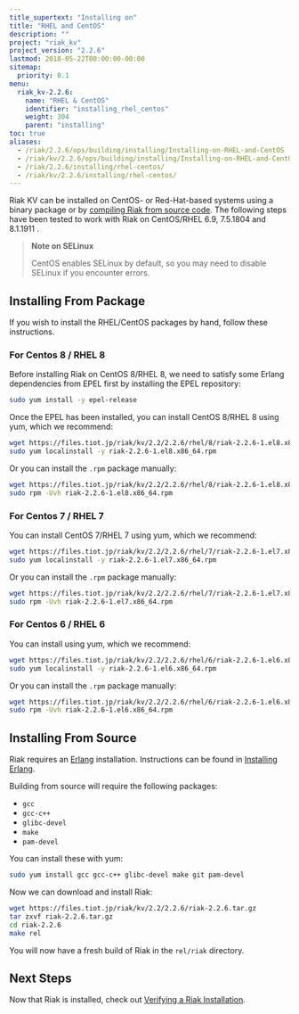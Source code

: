 ```yaml
---
title_supertext: "Installing on"
title: "RHEL and CentOS"
description: ""
project: "riak_kv"
project_version: "2.2.6"
lastmod: 2018-05-22T00:00:00-00:00
sitemap:
  priority: 0.1
menu:
  riak_kv-2.2.6:
    name: "RHEL & CentOS"
    identifier: "installing_rhel_centos"
    weight: 304
    parent: "installing"
toc: true
aliases:
  - /riak/2.2.6/ops/building/installing/Installing-on-RHEL-and-CentOS
  - /riak/kv/2.2.6/ops/building/installing/Installing-on-RHEL-and-CentOS
  - /riak/2.2.6/installing/rhel-centos/
  - /riak/kv/2.2.6/installing/rhel-centos/
---
```


[install source index]: {{<baseurl>}}riak/kv/2.2.6/setup/installing/source
[install source erlang]: {{<baseurl>}}riak/kv/2.2.6/setup/installing/source/erlang
[install verify]: {{<baseurl>}}riak/kv/2.2.6/setup/installing/verify

Riak KV can be installed on CentOS- or Red-Hat-based systems using a binary
package or by [compiling Riak from source code][install source index]. The following steps have been tested to work with Riak on
CentOS/RHEL 6.9, 7.5.1804 and 8.1.1911 .

> **Note on SELinux**
>
> CentOS enables SELinux by default, so you may need to disable SELinux if
you encounter errors.

## Installing From Package

If you wish to install the RHEL/CentOS packages by hand, follow these
instructions.

### For Centos 8 / RHEL 8

Before installing Riak on CentOS 8/RHEL 8, we need to satisfy some Erlang dependencies
from EPEL first by installing the EPEL repository:

```bash
sudo yum install -y epel-release
```

Once the EPEL has been installed, you can install CentOS 8/RHEL 8 using yum, which we recommend:

```bash
wget https://files.tiot.jp/riak/kv/2.2/2.2.6/rhel/8/riak-2.2.6-1.el8.x86_64.rpm
sudo yum localinstall -y riak-2.2.6-1.el8.x86_64.rpm
```

Or you can install the `.rpm` package manually:

```bash
wget https://files.tiot.jp/riak/kv/2.2/2.2.6/rhel/8/riak-2.2.6-1.el8.x86_64.rpm
sudo rpm -Uvh riak-2.2.6-1.el8.x86_64.rpm
```

### For Centos 7 / RHEL 7

You can install CentOS 7/RHEL 7 using yum, which we recommend:

```bash
wget https://files.tiot.jp/riak/kv/2.2/2.2.6/rhel/7/riak-2.2.6-1.el7.x86_64.rpm
sudo yum localinstall -y riak-2.2.6-1.el7.x86_64.rpm
```

Or you can install the `.rpm` package manually:

```bash
wget https://files.tiot.jp/riak/kv/2.2/2.2.6/rhel/7/riak-2.2.6-1.el7.x86_64.rpm
sudo rpm -Uvh riak-2.2.6-1.el7.x86_64.rpm
```

### For Centos 6 / RHEL 6

You can install using yum, which we recommend:

```bash
wget https://files.tiot.jp/riak/kv/2.2/2.2.6/rhel/6/riak-2.2.6-1.el6.x86_64.rpm
sudo yum localinstall -y riak-2.2.6-1.el6.x86_64.rpm

```

Or you can install the `.rpm` package manually:

```bash
wget https://files.tiot.jp/riak/kv/2.2/2.2.6/rhel/6/riak-2.2.6-1.el6.x86_64.rpm
sudo rpm -Uvh riak-2.2.6-1.el6.x86_64.rpm
```

## Installing From Source

Riak requires an [Erlang](http://www.erlang.org/) installation.
Instructions can be found in [Installing Erlang][install source erlang].

Building from source will require the following packages:

* `gcc`
* `gcc-c++`
* `glibc-devel`
* `make`
* `pam-devel`

You can install these with yum:

```bash
sudo yum install gcc gcc-c++ glibc-devel make git pam-devel
```

Now we can download and install Riak:

```bash
wget https://files.tiot.jp/riak/kv/2.2/2.2.6/riak-2.2.6.tar.gz
tar zxvf riak-2.2.6.tar.gz
cd riak-2.2.6
make rel
```

You will now have a fresh build of Riak in the `rel/riak` directory.

## Next Steps

Now that Riak is installed, check out [Verifying a Riak Installation][install verify].
